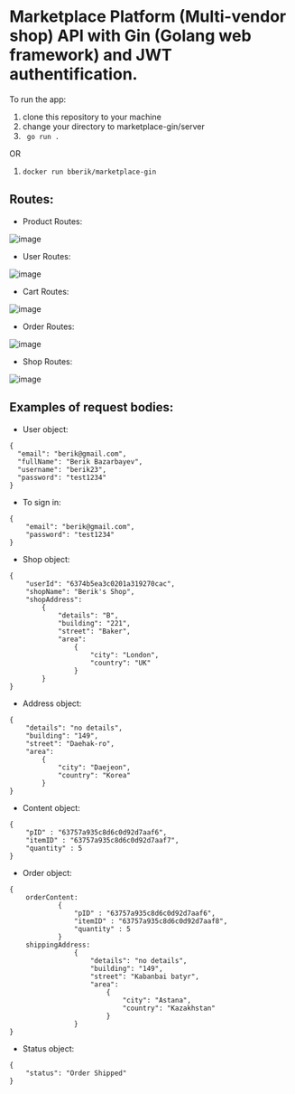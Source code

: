 # Marketplace Platform (Multi-vendor shop) API with Gin (Golang web framework) and JWT authentification.

To run the app: 

1. clone this repository to your machine
2. change your directory to marketplace-gin/server
3. ``` go run .```

OR 

1. ```docker run bberik/marketplace-gin```

## Routes:

  - Product Routes:
  
 ![image](https://user-images.githubusercontent.com/85312257/202837394-11b609eb-f5fb-42c9-8570-5b7859616d5a.png)

  - User Routes:
 
 ![image](https://user-images.githubusercontent.com/85312257/202837435-c51eec39-c29e-45fb-b25e-c3520241c600.png)

  - Cart Routes:
  
 ![image](https://user-images.githubusercontent.com/85312257/202837457-a8ff0715-9b4a-4698-a5c4-01c0a7bdb692.png)

  - Order Routes:
  
 ![image](https://user-images.githubusercontent.com/85312257/202837481-476a03a8-b017-4620-bafe-a9041eb1d1c8.png)

  - Shop Routes:
  
 ![image](https://user-images.githubusercontent.com/85312257/202837501-64e6afc4-2134-4474-91c9-6d8d1a63760a.png)


## Examples of request bodies:

  - User object:
  ```
{
    "email": "berik@gmail.com",
    "fullName": "Berik Bazarbayev",
    "username": "berik23",
    "password": "test1234"
}
```

  - To sign in:
```
{
    "email": "berik@gmail.com",
    "password": "test1234"
}
```

  - Shop object:
```
{
    "userId": "6374b5ea3c0201a319270cac",
    "shopName": "Berik's Shop",
    "shopAddress":
        {
            "details": "B",
            "building": "221",
            "street": "Baker",
            "area":
                {
                    "city": "London",
                    "country": "UK"
                }
        }
}
```

  - Address object:
```
{
    "details": "no details",
    "building": "149",
    "street": "Daehak-ro",
    "area":
        {
            "city": "Daejeon",
            "country": "Korea"
        }
}
```

  - Content object:
```
{
    "pID" : "63757a935c8d6c0d92d7aaf6",
    "itemID" : "63757a935c8d6c0d92d7aaf7",
    "quantity" : 5
}
```

  - Order object: 
```
{
    orderContent: 
            {
                "pID" : "63757a935c8d6c0d92d7aaf6",
                "itemID" : "63757a935c8d6c0d92d7aaf8",
                "quantity" : 5
            }
    shippingAddress: 
                {
                    "details": "no details",
                    "building": "149",
                    "street": "Kabanbai batyr",
                    "area":
                        {
                            "city": "Astana",
                            "country": "Kazakhstan"
                        }
                }
}
```

  - Status object:
```
{
    "status": "Order Shipped"
}
```
    
